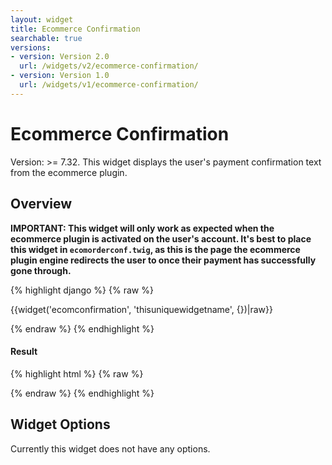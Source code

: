 ```yaml
---
layout: widget
title: Ecommerce Confirmation
searchable: true
versions:
- version: Version 2.0
  url: /widgets/v2/ecommerce-confirmation/
- version: Version 1.0
  url: /widgets/v1/ecommerce-confirmation/
---
```


# Ecommerce Confirmation

Version: >= 7.32. This widget displays the user's payment confirmation text from the ecommerce plugin.

## Overview

**IMPORTANT: This widget will only work as expected when the ecommerce plugin is activated on the user's account. It's best to place this widget in ```ecomorderconf.twig```, as this is the page the ecommerce plugin engine redirects the user to once their payment has successfully gone through.**

{% highlight django %}
{% raw %}

  {{widget('ecomconfirmation', 'thisuniquewidgetname', {})|raw}}

{% endraw %}
{% endhighlight %}


<h4>Result</h4>
{% highlight html %}
{% raw %}

  <!-- v2 widget HTML output -->

{% endraw %}
{% endhighlight %}

## Widget Options

Currently this widget does not have any options.

